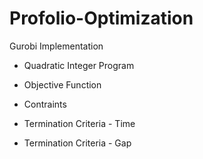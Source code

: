 # Profolio-Optimization
Gurobi Implementation
* Quadratic Integer Program

* Objective Function

* Contraints 

* Termination Criteria - Time 

* Termination Criteria - Gap
